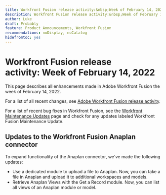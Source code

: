 ```yaml
---
title: Workfront Fusion release activity:&nbsp;Week of February 14, 2022
description: Workfront Fusion release activity:&nbsp;Week of February 14, 2022
author: Luke
draft: Probably
feature: Product Announcements, Workfront Fusion
recommendations: noDisplay, noCatalog
hidefromtoc: yes
---
```

# Workfront Fusion release activity:&nbsp;Week of February 14, 2022

This page describes all enhancements made in Adobe Workfront Fusion the week of February 14, 2022.

For a list of all recent changes, see [Adobe Workfront Fusion release activity](/help/workfront-fusion/fusion-product-releases/fusion-release-activity.md).

For a list of recent bug fixes in Workfront Fusion, see the [Workfront Maintenance Updates](https://experienceleague.adobe.com/docs/workfront-known-issues/releases/current-updates.html) page and check for any updates labeled Workfront Fusion Maintenance Update.

## Updates to the Workfront Fusion Anaplan connector

To expand functionality of the Anaplan connector, we've made the following updates:

* Use a dedicated module to upload a file to Anaplan. Now, you can take a file in Anaplan and upload it to additional workspaces and models.
* Retrieve Anaplan Views with the Get a Record module. Now, you can list all views of an Anaplan module or model.
